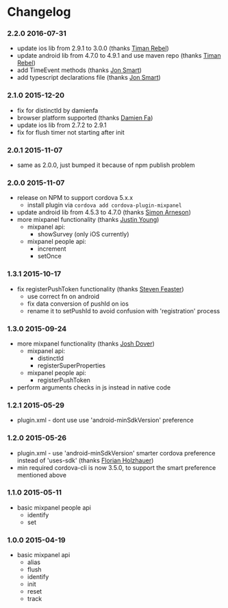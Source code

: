 Changelog
=========

### 2.2.0 2016-07-31
- update ios lib from 2.9.1 to 3.0.0 (thanks [Timan Rebel](https://github.com/timanrebel))
- update android lib from 4.7.0 to 4.9.1 and use maven repo (thanks [Timan Rebel](https://github.com/timanrebel))
- add TimeEvent methods (thanks [Jon Smart](https://github.com/JonSmart))
- add typescript declarations file (thanks [Jon Smart](https://github.com/JonSmart))


### 2.1.0 2015-12-20
- fix for distinctId by damienfa
- browser platform supported (thanks [Damien Fa](https://github.com/damienfa))
- update ios lib from 2.7.2 to 2.9.1
- fix for flush timer not starting after init


### 2.0.1 2015-11-07
- same as 2.0.0, just bumped it because of npm publish problem


### 2.0.0 2015-11-07
- release on NPM to support cordova 5.x.x
  - install plugin via ``` cordova add cordova-plugin-mixpanel ```
- update android lib from 4.5.3 to 4.7.0 (thanks [Simon Arneson](https://github.com/scanniza))
- more mixpanel functionality (thanks [Justin Young](https://github.com/soupman99))
  - mixpanel api:
    - showSurvey (only iOS currently)
  - mixpanel people api:
    - increment
    - setOnce


### 1.3.1 2015-10-17
- fix registerPushToken functionality (thanks [Steven Feaster](https://github.com/sfeast))
  - use correct fn on android
  - fix data conversion of pushId on ios
  - rename it to setPushId to avoid confusion with 'registration' process


### 1.3.0 2015-09-24

- more mixpanel functionality (thanks [Josh Dover](https://github.com/joshdover))
  - mixpanel api:
    - distinctId
    - registerSuperProperties
  - mixpanel people api:
    - registerPushToken
- perform arguments checks in js instead in native code


### 1.2.1 2015-05-29

- plugin.xml - dont use use 'android-minSdkVersion' preference


### 1.2.0 2015-05-26

- plugin.xml - use 'android-minSdkVersion' smarter cordova preference instead of 'uses-sdk' (thanks [Florian Holzhauer](https://github.com/fh))
- min required cordova-cli is now 3.5.0, to support the smart preference mentioned above


### 1.1.0 2015-05-11

- basic mixpanel people api
  - identify
  - set
  

### 1.0.0 2015-04-19

- basic mixpanel api
  - alias
  - flush
  - identify
  - init
  - reset
  - track
